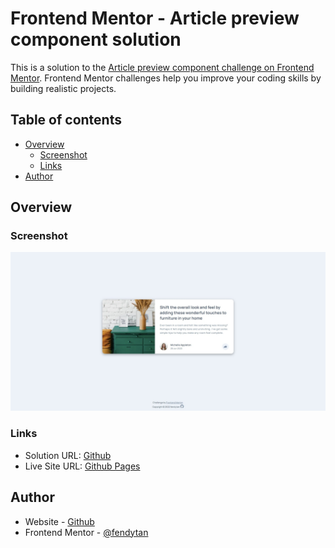 # Frontend Mentor - Article preview component solution

This is a solution to the [Article preview component challenge on Frontend Mentor](https://www.frontendmentor.io/challenges/article-preview-component-dYBN_pYFT). Frontend Mentor challenges help you improve your coding skills by building realistic projects.

## Table of contents

- [Overview](#overview)
  - [Screenshot](#screenshot)
  - [Links](#links)
- [Author](#author)

## Overview

### Screenshot

![](images/screenshot.jpeg)

### Links

- Solution URL: [Github](https://github.com/fendytan/fm-article-preview-component/)
- Live Site URL: [Github Pages](https://fendytan.github.io/fm-article-preview-component/)

## Author

- Website - [Github](https://github.com/fendytan/)
- Frontend Mentor - [@fendytan](https://www.frontendmentor.io/profile/fendytan)
